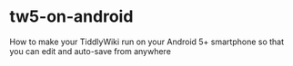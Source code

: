 # tw5-on-android
How to make your TiddlyWiki run on your Android 5+ smartphone so that you can edit and auto-save from anywhere

